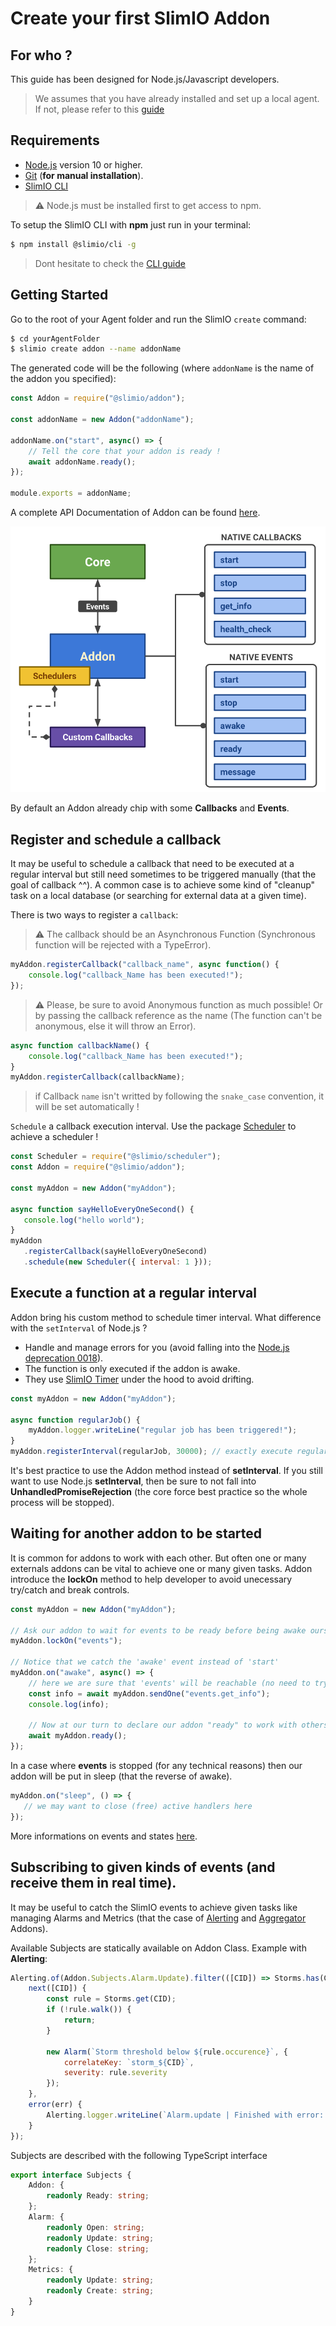 # Create your first SlimIO Addon

## For who ?
This guide has been designed for Node.js/Javascript developers.

> We assumes that you have already installed and set up a local agent. If not, please refer to this [guide](https://github.com/SlimIO/Governance/blob/master/docs/get_started.md#slimio-starter-guide)

## Requirements

- [Node.js](https://nodejs.org/en/) version 10 or higher.
- [Git](https://git-scm.com/) (**for manual installation**).
- [SlimIO CLI](https://github.com/SlimIO/CLI#cli)

> ⚠️ Node.js must be installed first to get access to npm.

To setup the SlimIO CLI with **npm** just run in your terminal:
```bash
$ npm install @slimio/cli -g
```

> Dont hesitate to check the [CLI guide](https://github.com/SlimIO/Governance/blob/master/docs/use_cli.md#use-cli)

## Getting Started

Go to the root of your Agent folder and run the SlimIO `create` command:
```bash
$ cd yourAgentFolder
$ slimio create addon --name addonName
```

The generated code will be the following (where `addonName` is the name of the addon you specified):
```js
const Addon = require("@slimio/addon"); 

const addonName = new Addon("addonName"); 

addonName.on("start", async() => {
    // Tell the core that your addon is ready !
    await addonName.ready();
});

module.exports = addonName;
```

A complete API Documentation of Addon can be found [here](https://github.com/SlimIO/Addon#addon).

<p align="center">
<img src="./images/addon.svg" width="650">
</p>

By default an Addon already chip with some **Callbacks** and **Events**.

## Register and schedule a callback

It may be useful to schedule a callback that need to be executed at a regular interval but still need sometimes to be triggered manually (that the goal of callback ^^). A common case is to achieve some kind of "cleanup" task on a local database (or searching for external data at a given time).

There is two ways to register a `callback`:

> ⚠️ The callback should be an Asynchronous Function (Synchronous function will be rejected with a TypeError).

```js
myAddon.registerCallback("callback_name", async function() {
    console.log("callback_Name has been executed!");
});
```
>⚠️ Please, be sure to avoid Anonymous function as much possible!
Or by passing the callback reference as the name (The function can't be anonymous, else it will throw an Error).

```js
async function callbackName() {
    console.log("callback_Name has been executed!");
}
myAddon.registerCallback(callbackName);
```
> if Callback `name` isn't writted by following the `snake_case` convention, it will be set automatically !

`Schedule` a callback execution interval. Use the package [Scheduler](https://github.com/SlimIO/Scheduler) to achieve a scheduler !

```js
const Scheduler = require("@slimio/scheduler");
const Addon = require("@slimio/addon");

const myAddon = new Addon("myAddon");

async function sayHelloEveryOneSecond() {
   console.log("hello world");
}
myAddon
   .registerCallback(sayHelloEveryOneSecond)
   .schedule(new Scheduler({ interval: 1 }));
```

## Execute a function at a regular interval
Addon bring his custom method to schedule timer interval. What difference with the `setInterval` of Node.js ?
- Handle and manage errors for you (avoid falling into the [Node.js deprecation 0018](https://nodejs.org/api/deprecations.html#deprecations_dep0018_unhandled_promise_rejections)).
- The function is only executed if the addon is awake.
- They use [SlimIO Timer](https://github.com/SlimIO/Timer) under the hood to avoid drifting.

```js
const myAddon = new Addon("myAddon");

async function regularJob() {
    myAddon.logger.writeLine("regular job has been triggered!");
}
myAddon.registerInterval(regularJob, 30000); // exactly execute regularJob every 30 seconds
```

It's best practice to use the Addon method instead of **setInterval**. If you still want to use Node.js **setInterval**, then be sure to not fall into **UnhandledPromiseRejection** (the core force best practice so the whole process will be stopped).

## Waiting for another addon to be started
It is common for addons to work with each other. But often one or many externals addons can be vital to achieve one or many given tasks. Addon introduce the **lockOn** method to help developer to avoid unecessary try/catch and break controls.

```js
const myAddon = new Addon("myAddon");

// Ask our addon to wait for events to be ready before being awake ourself.
myAddon.lockOn("events");

// Notice that we catch the 'awake' event instead of 'start'
myAddon.on("awake", async() => {
    // here we are sure that 'events' will be reachable (no need to try/catch that sendOne).
    const info = await myAddon.sendOne("events.get_info");
    console.log(info);
    
    // Now at our turn to declare our addon "ready" to work with others :)
    await myAddon.ready();
});
```

In a case where **events** is stopped (for any technical reasons) then our addon will be put in sleep (that the reverse of awake).
```js
myAddon.on("sleep", () => {
   // we may want to close (free) active handlers here
});
```

More informations on events and states [here](https://github.com/SlimIO/Addon#available-events).

## Subscribing to given kinds of events (and receive them in real time).
It may be useful to catch the SlimIO events to achieve given tasks like managing Alarms and Metrics (that the case of [Alerting](https://github.com/SlimIO/Alerting) and [Aggregator](https://github.com/SlimIO/Aggregator) Addons).

Available Subjects are statically available on Addon Class. Example with **Alerting**:
```js
Alerting.of(Addon.Subjects.Alarm.Update).filter(([CID]) => Storms.has(CID)).subscribe({
    next([CID]) {
        const rule = Storms.get(CID);
        if (!rule.walk()) {
            return;
        }

        new Alarm(`Storm threshold below ${rule.occurence}`, {
            correlateKey: `storm_${CID}`,
            severity: rule.severity
        });
    },
    error(err) {
        Alerting.logger.writeLine(`Alarm.update | Finished with error: ${err}`);
    }
});
```

Subjects are described with the following TypeScript interface
```ts
export interface Subjects {
    Addon: {
        readonly Ready: string;
    };
    Alarm: {
        readonly Open: string;
        readonly Update: string;
        readonly Close: string;
    };
    Metrics: {
        readonly Update: string;
        readonly Create: string;
    }
}
```
